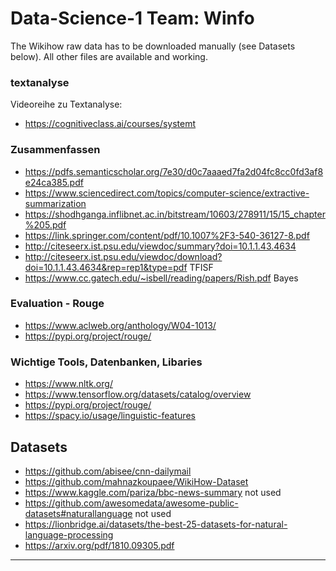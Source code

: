 # Data-Science-1 Team: Winfo
The Wikihow raw data has to be downloaded manually (see Datasets below).
All other files are available and working.



### textanalyse
Videoreihe zu Textanalyse:
* https://cognitiveclass.ai/courses/systemt

### Zusammenfassen
* https://pdfs.semanticscholar.org/7e30/d0c7aaaed7fa2d04fc8cc0fd3af8e24ca385.pdf
* https://www.sciencedirect.com/topics/computer-science/extractive-summarization
* https://shodhganga.inflibnet.ac.in/bitstream/10603/278911/15/15_chapter%205.pdf
* https://link.springer.com/content/pdf/10.1007%2F3-540-36127-8.pdf
* http://citeseerx.ist.psu.edu/viewdoc/summary?doi=10.1.1.43.4634
* http://citeseerx.ist.psu.edu/viewdoc/download?doi=10.1.1.43.4634&rep=rep1&type=pdf TFISF
* https://www.cc.gatech.edu/~isbell/reading/papers/Rish.pdf Bayes

### Evaluation - Rouge
* https://www.aclweb.org/anthology/W04-1013/
* https://pypi.org/project/rouge/

### Wichtige Tools, Datenbanken, Libaries
* https://www.nltk.org/
* https://www.tensorflow.org/datasets/catalog/overview
* https://pypi.org/project/rouge/
* https://spacy.io/usage/linguistic-features

## Datasets
* https://github.com/abisee/cnn-dailymail
* https://github.com/mahnazkoupaee/WikiHow-Dataset
* https://www.kaggle.com/pariza/bbc-news-summary not used
* https://github.com/awesomedata/awesome-public-datasets#naturallanguage not used
* https://lionbridge.ai/datasets/the-best-25-datasets-for-natural-language-processing
* https://arxiv.org/pdf/1810.09305.pdf
_________________________________________________________


